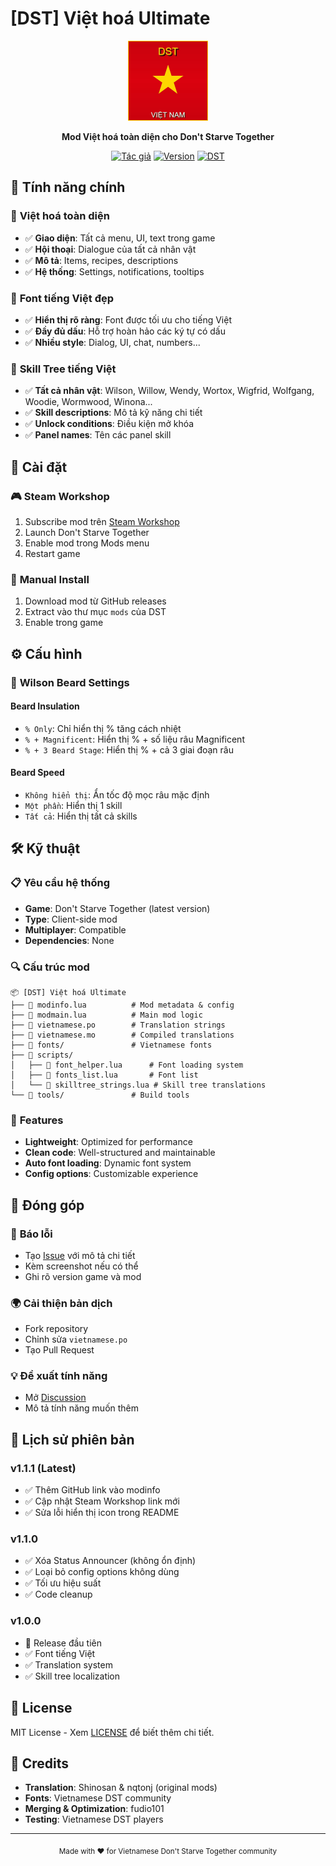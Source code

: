 # [DST] Việt hoá Ultimate

<div align="center">
  <img src="preview.jpg" alt="DST Việt hoá Ultimate" width="128" height="128">
  
  **Mod Việt hoá toàn diện cho Don't Starve Together**
  
  [![Tác giả](https://img.shields.io/badge/Tác_giả-fudio101-blue.svg)](https://github.com/fudio101)
  [![Version](https://img.shields.io/badge/Version-1.1.1-green.svg)](https://steamcommunity.com/sharedfiles/filedetails/?id=3510683755)
  [![DST](https://img.shields.io/badge/DST-Compatible-orange.svg)](https://store.steampowered.com/app/322330/Dont_Starve_Together/)
</div>

## 🌟 Tính năng chính

### 📝 **Việt hoá toàn diện**
- ✅ **Giao diện**: Tất cả menu, UI, text trong game
- ✅ **Hội thoại**: Dialogue của tất cả nhân vật
- ✅ **Mô tả**: Items, recipes, descriptions
- ✅ **Hệ thống**: Settings, notifications, tooltips

### 🎨 **Font tiếng Việt đẹp**
- ✅ **Hiển thị rõ ràng**: Font được tối ưu cho tiếng Việt
- ✅ **Đầy đủ dấu**: Hỗ trợ hoàn hảo các ký tự có dấu
- ✅ **Nhiều style**: Dialog, UI, chat, numbers...

### 🌳 **Skill Tree tiếng Việt**
- ✅ **Tất cả nhân vật**: Wilson, Willow, Wendy, Wortox, Wigfrid, Wolfgang, Woodie, Wormwood, Winona...
- ✅ **Skill descriptions**: Mô tả kỹ năng chi tiết
- ✅ **Unlock conditions**: Điều kiện mở khóa
- ✅ **Panel names**: Tên các panel skill

## 🔧 Cài đặt

### 🎮 **Steam Workshop**
1. Subscribe mod trên [Steam Workshop](https://steamcommunity.com/sharedfiles/filedetails/?id=3510683755)
2. Launch Don't Starve Together
3. Enable mod trong Mods menu
4. Restart game

### 📁 **Manual Install**
1. Download mod từ GitHub releases
2. Extract vào thư mục `mods` của DST
3. Enable trong game

## ⚙️ Cấu hình

### 🧔 **Wilson Beard Settings**

#### **Beard Insulation**
- `% Only`: Chỉ hiển thị % tăng cách nhiệt
- `% + Magnificent`: Hiển thị % + số liệu râu Magnificent
- `% + 3 Beard Stage`: Hiển thị % + cả 3 giai đoạn râu

#### **Beard Speed**
- `Không hiển thị`: Ẩn tốc độ mọc râu mặc định
- `Một phần`: Hiển thị 1 skill
- `Tất cả`: Hiển thị tất cả skills

## 🛠️ Kỹ thuật

### 📋 **Yêu cầu hệ thống**
- **Game**: Don't Starve Together (latest version)
- **Type**: Client-side mod
- **Multiplayer**: Compatible
- **Dependencies**: None

### 🔍 **Cấu trúc mod**
```
📦 [DST] Việt hoá Ultimate
├── 📄 modinfo.lua          # Mod metadata & config
├── 📄 modmain.lua          # Main mod logic  
├── 📄 vietnamese.po        # Translation strings
├── 📄 vietnamese.mo        # Compiled translations
├── 📁 fonts/               # Vietnamese fonts
├── 📁 scripts/
│   ├── 📄 font_helper.lua      # Font loading system
│   ├── 📄 fonts_list.lua       # Font list
│   └── 📄 skilltree_strings.lua # Skill tree translations
└── 📁 tools/               # Build tools
```

### 🎯 **Features**
- **Lightweight**: Optimized for performance
- **Clean code**: Well-structured and maintainable  
- **Auto font loading**: Dynamic font system
- **Config options**: Customizable experience

## 🤝 Đóng góp

### 🐛 **Báo lỗi**
- Tạo [Issue](https://github.com/fudio101/dst-vietnamese-ultimate/issues) với mô tả chi tiết
- Kèm screenshot nếu có thể
- Ghi rõ version game và mod

### 🌍 **Cải thiện bản dịch**
- Fork repository
- Chỉnh sửa `vietnamese.po`  
- Tạo Pull Request

### 💡 **Đề xuất tính năng**
- Mở [Discussion](https://github.com/fudio101/dst-vietnamese-ultimate/discussions)
- Mô tả tính năng muốn thêm

## 📜 Lịch sử phiên bản

### **v1.1.1** (Latest)
- ✅ Thêm GitHub link vào modinfo
- ✅ Cập nhật Steam Workshop link mới
- ✅ Sửa lỗi hiển thị icon trong README

### **v1.1.0**
- ✅ Xóa Status Announcer (không ổn định)
- ✅ Loại bỏ config options không dùng
- ✅ Tối ưu hiệu suất
- ✅ Code cleanup

### **v1.0.0** 
- 🎉 Release đầu tiên
- ✅ Font tiếng Việt
- ✅ Translation system
- ✅ Skill tree localization

## 📄 License

MIT License - Xem [LICENSE](LICENSE) để biết thêm chi tiết.

## 🙏 Credits

- **Translation**: Shinosan & nqtonj (original mods)
- **Fonts**: Vietnamese DST community
- **Merging & Optimization**: fudio101
- **Testing**: Vietnamese DST players

---

<div align="center">
  <sub>Made with ❤️ for Vietnamese Don't Starve Together community</sub>
</div> 